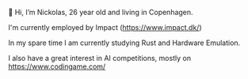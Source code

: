 👋 Hi, I’m Nickolas, 26 year old and living in Copenhagen.

I'm currently employed by Impact (https://www.impact.dk/)

In my spare time I am currently studying Rust and Hardware Emulation.

I also have a great interest in AI competitions, mostly on https://www.codingame.com/
